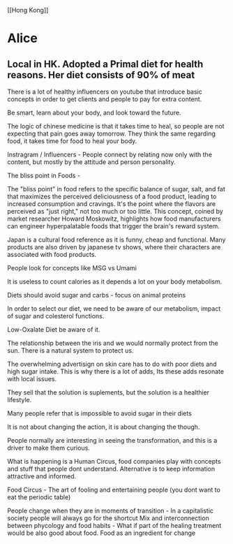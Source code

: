 [[Hong Kong]]

# Alice
## Local in HK. Adopted a Primal diet for health reasons. Her diet consists of 90% of meat

There is a lot of healthy influencers on youtube that introduce basic concepts in order to get clients and people to pay for extra content.

Be smart, learn about your body, and look toward the future.

The logic of chinese medicine is that it takes time to heal, so people are not expecting that pain goes away tomorrow. They think the same regarding food, it takes time for food to heal your body.

Instragram / Influencers - People connect by relating now only with the content, but mostly by the attitude and person personality.

The bliss point in Foods - 

The "bliss point" in food refers to the specific balance of sugar, salt, and fat that maximizes the perceived deliciousness of a food product, leading to increased consumption and cravings. It's the point where the flavors are perceived as "just right," not too much or too little. This concept, coined by market researcher Howard Moskowitz, highlights how food manufacturers can engineer hyperpalatable foods that trigger the brain's reward system.

Japan is a cultural food reference as it is funny, cheap and functional. Many products are also driven by japanese tv shows, where their characters are associated with food products.

People look for concepts like MSG vs Umami

It is useless to count calories as it depends a lot on your body metabolism.

Diets should avoid sugar and carbs - focus on animal proteins

In order to select our diet, we need to be aware of our metabolism, impact of sugar and colesterol functions.

Low-Oxalate Diet be aware of it.

The relationship between the iris and we would normally protect from the sun. There is a natural system to protect us.

The overwhelming advertisign on skin care has to do with poor diets and high sugar intake. This is why there is a lot of adds, Its these adds resonate with local issues.

They sell that the solution is suplements, but the solution is a healthier lifestyle.

Many people refer that is impossible to avoid sugar in their diets

It is not about changing the action, it is about changing the though.

People normally are interesting in seeing the transformation, and this is a driver to make them curious.

What is happening is a Human Circus, food companies play with concepts and stuff that people dont understand. Alternative is to keep information attractive and informed.

Food Circus - The art of fooling and entertaining people
(you dont want to eat the periodic table)

People change when they are in moments of transition - In a capitalistic society people will always go for the shortcut
Mix and interconnection between phycology and food habits - What if part of the healing treatment would be also good about food. Food as an ingredient for change

